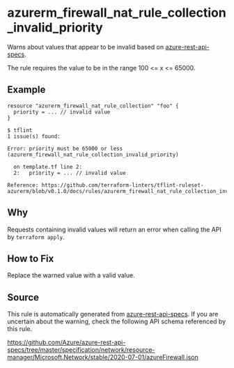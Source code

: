 <!--- This file generated by `tools/apispec-rule-gen/main.go`. DO NOT EDIT --->

# azurerm_firewall_nat_rule_collection_invalid_priority

Warns about values that appear to be invalid based on [azure-rest-api-specs](https://github.com/Azure/azure-rest-api-specs).

The rule requires the value to be in the range 100 <= x <= 65000.

## Example

```hcl
resource "azurerm_firewall_nat_rule_collection" "foo" {
  priority = ... // invalid value
}
```

```
$ tflint
1 issue(s) found:

Error: priority must be 65000 or less (azurerm_firewall_nat_rule_collection_invalid_priority)

  on template.tf line 2:
  2:   priority = ... // invalid value

Reference: https://github.com/terraform-linters/tflint-ruleset-azurerm/blob/v0.1.0/docs/rules/azurerm_firewall_nat_rule_collection_invalid_priority.md

```

## Why

Requests containing invalid values will return an error when calling the API by `terraform apply`.

## How to Fix

Replace the warned value with a valid value.

## Source

This rule is automatically generated from [azure-rest-api-specs](https://github.com/Azure/azure-rest-api-specs). If you are uncertain about the warning, check the following API schema referenced by this rule.

https://github.com/Azure/azure-rest-api-specs/tree/master/specification/network/resource-manager/Microsoft.Network/stable/2020-07-01/azureFirewall.json
